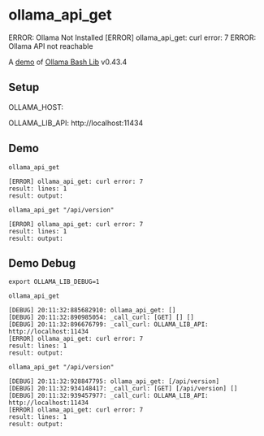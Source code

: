 # ollama_api_get
ERROR: Ollama Not Installed
[ERROR] ollama_api_get: curl error: 7
ERROR: Ollama API not reachable

A [demo](../README.md#demos) of [Ollama Bash Lib](https://github.com/attogram/ollama-bash-lib) v0.43.4

## Setup

OLLAMA_HOST:

OLLAMA_LIB_API: http://localhost:11434


## Demo


```
ollama_api_get

[ERROR] ollama_api_get: curl error: 7
result: lines: 1
result: output: 
```

```
ollama_api_get "/api/version"

[ERROR] ollama_api_get: curl error: 7
result: lines: 1
result: output:
```

## Demo Debug

`export OLLAMA_LIB_DEBUG=1`


```
ollama_api_get

[DEBUG] 20:11:32:885682910: ollama_api_get: []
[DEBUG] 20:11:32:890985054: _call_curl: [GET] [] []
[DEBUG] 20:11:32:896676799: _call_curl: OLLAMA_LIB_API: http://localhost:11434
[ERROR] ollama_api_get: curl error: 7
result: lines: 1
result: output: 
```

```
ollama_api_get "/api/version"

[DEBUG] 20:11:32:928847795: ollama_api_get: [/api/version]
[DEBUG] 20:11:32:934148417: _call_curl: [GET] [/api/version] []
[DEBUG] 20:11:32:939457977: _call_curl: OLLAMA_LIB_API: http://localhost:11434
[ERROR] ollama_api_get: curl error: 7
result: lines: 1
result: output:
```
